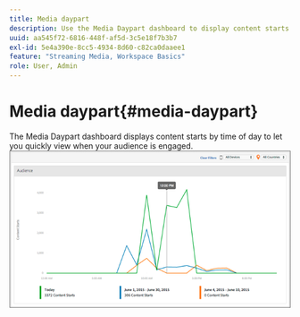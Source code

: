 ```yaml
---
title: Media daypart
description: Use the Media Daypart dashboard to display content starts by time of day and analyze when your audience is engaged.
uuid: aa545f72-6816-448f-af5d-3c5e18f7b3b7
exl-id: 5e4a390e-8cc5-4934-8d60-c82ca0daaee1
feature: "Streaming Media, Workspace Basics"
role: User, Admin
---
```

# Media daypart{#media-daypart}

The Media Daypart dashboard displays content starts by time of day to let you quickly view when your audience is engaged.  ![](assets/video-daypart-report.png)
